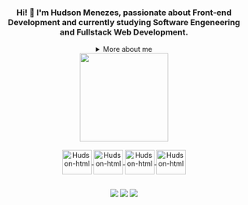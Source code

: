### <div align="center">Hi! 👋 I'm Hudson Menezes, passionate about Front-end Development and currently studying Software Engeneering and Fullstack Web Development. </div>

<div align="center">

<details>
  <summary> More about me</summary>
<div align="left">
 
``` js
const Hudson = {
    personal: {
        fullName: 'Hudson Menezes',
        birthDate: '09-25-1990',
        pronouns: 'he' | 'his',
        interests: ['music', 'books', 'programming', 'movies'],
        motivation: [
            'Become 1% better then yesterday',
            'Make the world better through technology',
        ],
    },
    technical: {
        technologies: {
            frontEnd: {
                Javascript: ['Vanilla JS', 'React', 'API', 'Typescript'],
                HTML: ['HTML5', 'Semantic HTML'],
                CSS: ['CSS', 'styled-components'],
            },
            backEnd: {
                Javascript: []
            }
        },
    }
}
```
  </div>
</details>
  
<div align="center">
  <a href="https://github.com/HudsonMenezes">
  <!-- Mostra qualificação do perfil <img height="180em" src="https://github-readme-stats.vercel.app/api?username=HudsonMenezes&show_icons=true&theme=dark&include_all_commits=true&count_private=true"/> -->
  <img height="180em" src="https://github-readme-stats.vercel.app/api/top-langs/?username=HudsonMenezes&layout=compact&langs_count=7&theme=dark"/>
</div>
  <div align="center" style="dysplay: inline-block"><br>
   <img align="center" alt="Hudson-html" height="50" width="60" src="https://cdn.jsdelivr.net/gh/devicons/devicon/icons/html5/html5-plain-wordmark.svg" />
   <img align="center" alt="Hudson-html" height="50" width="60" src="https://cdn.jsdelivr.net/gh/devicons/devicon/icons/css3/css3-plain-wordmark.svg" />
   <img align="center" alt="Hudson-html" height="50" width="60" src="https://cdn.jsdelivr.net/gh/devicons/devicon/icons/javascript/javascript-plain.svg" />
   <img align="center" alt="Hudson-html" height="50" width="60" src="https://cdn.jsdelivr.net/gh/devicons/devicon/icons/c/c-plain.svg" />
  </div>
  
  ##
  
  <div align="center">
     <a href="https://www.linkedin.com/in/hudson-menezes-644835230/" target="_blank"><img src="https://img.shields.io/badge/-LinkedIn-%230077B5?style=for-the-badge&logo=linkedin&logoColor=white" target="_blank"></a>
    <a href = "mailto:hudson.bm23@gmail.com"><img src="https://img.shields.io/badge/-Gmail-%23333?style=for-the-badge&logo=gmail&logoColor=white" target="_blank"></a>
    <a href="https://www.instagram.com/hudson.ads/" target="_blank"><img src="https://img.shields.io/badge/-Instagram-%23E4405F?style=for-the-badge&logo=instagram&logoColor=white" target="_blank"></a>
  </div>
  



